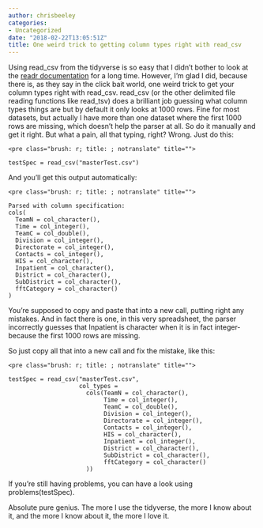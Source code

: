 ```yaml
---
author: chrisbeeley
categories:
- Uncategorized
date: "2018-02-22T13:05:51Z"
title: One weird trick to getting column types right with read_csv
---
```


Using read\_csv from the tidyverse is so easy that I didn’t bother to look at the [readr documentation](https://cran.r-project.org/web/packages/readr/README.html) for a long time. However, I’m glad I did, because there is, as they say in the click bait world, one weird trick to get your column types right with read\_csv. read\_csv (or the other delimited file reading functions like read\_tsv) does a brilliant job guessing what column types things are but by default it only looks at 1000 rows. Fine for most datasets, but actually I have more than one dataset where the first 1000 rows are missing, which doesn’t help the parser at all. So do it manually and get it right. But what a pain, all that typing, right? Wrong. Just do this:

```
<pre class="brush: r; title: ; notranslate" title="">

testSpec = read_csv("masterTest.csv")

```

And you’ll get this output automatically:

```
<pre class="brush: r; title: ; notranslate" title="">

Parsed with column specification:
cols(
  TeamN = col_character(),
  Time = col_integer(),
  TeamC = col_double(),
  Division = col_integer(),
  Directorate = col_integer(),
  Contacts = col_integer(),
  HIS = col_character(),
  Inpatient = col_character(),
  District = col_character(),
  SubDistrict = col_character(),
  fftCategory = col_character()
)

```

You’re supposed to copy and paste that into a new call, putting right any mistakes. And in fact there is one, in this very spreadsheet, the parser incorrectly guesses that Inpatient is character when it is in fact integer- because the first 1000 rows are missing.

So just copy all that into a new call and fix the mistake, like this:

```
<pre class="brush: r; title: ; notranslate" title="">

testSpec = read_csv("masterTest.csv", 
                    col_types = 
                      cols(TeamN = col_character(),
                           Time = col_integer(),
                           TeamC = col_double(),
                           Division = col_integer(),
                           Directorate = col_integer(),
                           Contacts = col_integer(),
                           HIS = col_character(),
                           Inpatient = col_integer(),
                           District = col_character(),
                           SubDistrict = col_character(),
                           fftCategory = col_character()
                      ))

```

If you’re still having problems, you can have a look using problems(testSpec).

Absolute pure genius. The more I use the tidyverse, the more I know about it, and the more I know about it, the more I love it.